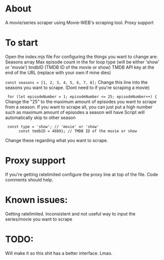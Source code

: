 # About

A movie/series scraper using Movie-WEB's scraping tool.
Proxy support

# To start
Open the index.mjs file
For configuring the things you want to change are:
Seasons array
Max episode count in the for loop
type (will be either 'show' or 'movie')
tmdbID (TMDB ID of the movie or show)
TMDB API key at the end of the URL (replace with your own if mine dies)

`const seasons = [1, 2, 3, 4, 5, 6, 7, 8];`
Change this line into the seasons you want to scrape. (Dont need to if you're scraping a movie)

` for (let episodeNumber = 1; episodeNumber <= 25; episodeNumber++) {`
Change the "25" to the maximum amount of episodes you want to scrape from a season. If you want to scrape all, you can just put a high number such as maximum amount of episodes a season will have
Script will automatically skip to other season

```
 const type = 'show'; // 'movie' or 'show'
      const tmdbID = 48891; // TMDB ID of the movie or show
```

Change these regarding what you want to scrape.

# Proxy support
If you're getting ratelimited configure the proxy line at top of the file. Code comments should help.

# Known issues:

Getting ratelimited.
Inconsistent and not useful way to input the series/movie you want to scrape

# TODO:

Will make it so this shit has a better interface. Lmao.
